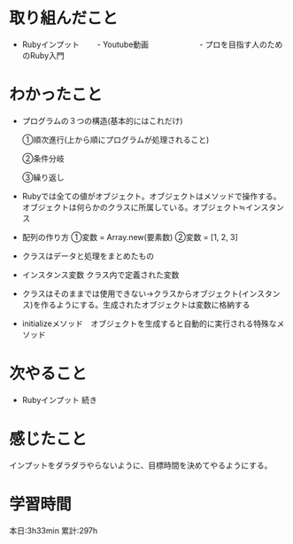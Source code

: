 # 取り組んだこと       
- Rubyインプット
　　- Youtube動画
　　　　
　　- プロを目指す人のためのRuby入門
　　　
# わかったこと
- プログラムの３つの構造(基本的にはこれだけ)
 
    ①順次進行(上から順にプログラムが処理されること)
    
    ②条件分岐
    
    ③繰り返し
- Rubyでは全ての値がオブジェクト。オブジェクトはメソッドで操作する。オブジェクトは何らかのクラスに所属している。オブジェクト≒インスタンス
- 配列の作り方
    ①変数 = Array.new(要素数)
    ②変数 = [1, 2, 3]
- クラスはデータと処理をまとめたもの
- インスタンス変数 クラス内で定義された変数
- クラスはそのままでは使用できない→クラスからオブジェクト(インスタンス)を作るようにする。生成されたオブジェクトは変数に格納する
- initializeメソッド　オブジェクトを生成すると自動的に実行される特殊なメソッド
# 次やること
- Rubyインプット 続き
# 感じたこと
インプットをダラダラやらないように、目標時間を決めてやるようにする。
# 学習時間  
本日:3h33min
累計:297h

